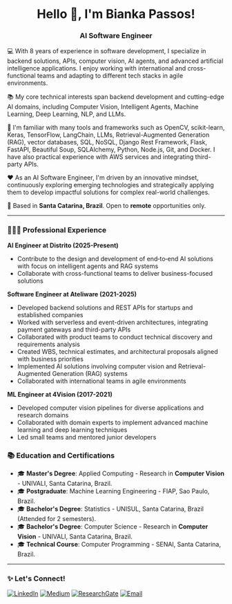 <!-- Presentation Banner -->
<h1 align="center">Hello 👋, I'm Bianka Passos!</h1>
<h3 align="center">AI Software Engineer</h3>
<!-- About Me Section -->

💻 With 8 years of experience in software development, I specialize in backend solutions, APIs, computer vision, AI agents, and advanced artificial intelligence applications. I enjoy working with international and cross-functional teams and adapting to different tech stacks in agile environments.

📚  My core technical interests span backend development and cutting-edge AI domains, including Computer Vision, Intelligent Agents, Machine Learning, Deep Learning, NLP, and LLMs. 

🚀 I'm familiar with many tools and frameworks such as OpenCV, scikit-learn, Keras, TensorFlow, LangChain, LLMs, Retrieval-Augmented Generation (RAG), vector databases, SQL, NoSQL, Django Rest Framework, Flask, FastAPI, Beautiful Soup, SQLAlchemy, Python, Node.js, Git, and Docker. I have also practical experience with AWS services and integrating third-party APIs.

❤️ As an AI Software Engineer, I'm driven by an innovative mindset, continuously exploring emerging technologies and strategically applying them to develop impactful solutions for complex real-world challenges.

📍 Based in **Santa Catarina, Brazil**. Open to **remote** opportunities only.

---

### 👩🏼‍💻 Professional Experience

**AI Engineer at Distrito (2025-Present)**
- Contribute to the design and development of end‐to‐end AI solutions with focus on intelligent agents and RAG systems
- Collaborate with cross-functional teams to deliver business-focused solutions

**Software Engineer at Ateliware (2021-2025)**

- Developed backend solutions and REST APIs for startups and established companies
- Worked with serverless and event-driven architectures, integrating payment gateways and third-party APIs
- Collaborated with product teams to conduct technical discovery and requirements analysis
- Created WBS, technical estimates, and architectural proposals aligned with business priorities
- Implemented AI solutions involving computer vision and Retrieval-Augmented Generation (RAG) systems
- Collaborated with international teams in agile environments

**ML Engineer at 4Vision (2017-2021)**

- Developed computer vision pipelines for diverse applications and research domains
- Collaborated with domain experts to implement advanced machine learning and deep learning techniques
- Led small teams and mentored junior developers

### 📚 Education and Certifications

- 🎓 **Master's Degree**: Applied Computing - Research in **Computer Vision** - UNIVALI, Santa Catarina, Brazil.
- 🎓 **Postgraduate**: Machine Learning Engineering - FIAP, Sao Paulo, Brazil.  
- 🎓 **Bachelor's Degree**: Statistics - UNISUL, Santa Catarina, Brazil (Attended for 2 semesters).    
- 🎓 **Bachelor's Degree**: Computer Science - Research in **Computer Vision** - UNIVALI, Santa Catarina, Brazil.
- 🎓 **Technical Course**: Computer Programming - SENAI, Santa Catarina, Brazil.  

---

### ✨ Let's Connect!

[![LinkedIn](https://img.shields.io/badge/LinkedIn-0A66C2?style=flat&logo=linkedin&logoColor=white)](https://www.linkedin.com/in/biankapassos)
[![Medium](https://img.shields.io/badge/Medium-000000?style=flat&logo=medium&logoColor=white)](https://medium.com/@biankatpas)
[![ResearchGate](https://img.shields.io/badge/ResearchGate-00CCBB?style=flat&logo=researchgate&logoColor=white)](https://www.researchgate.net/profile/Bianka-Passos)
[![Email](https://img.shields.io/badge/Email-DB4437?style=flat&logo=gmail&logoColor=white)](mailto:biankatpas@gmail.com)
